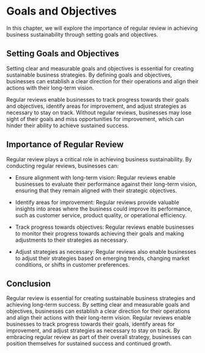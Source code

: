 Goals and Objectives
======================================================================================

In this chapter, we will explore the importance of regular review in achieving business sustainability through setting goals and objectives.

Setting Goals and Objectives
----------------------------

Setting clear and measurable goals and objectives is essential for creating sustainable business strategies. By defining goals and objectives, businesses can establish a clear direction for their operations and align their actions with their long-term vision.

Regular reviews enable businesses to track progress towards their goals and objectives, identify areas for improvement, and adjust strategies as necessary to stay on track. Without regular reviews, businesses may lose sight of their goals and miss opportunities for improvement, which can hinder their ability to achieve sustained success.

Importance of Regular Review
----------------------------

Regular review plays a critical role in achieving business sustainability. By conducting regular reviews, businesses can:

* Ensure alignment with long-term vision: Regular reviews enable businesses to evaluate their performance against their long-term vision, ensuring that they remain aligned with their strategic objectives.

* Identify areas for improvement: Regular reviews provide valuable insights into areas where the business could improve its performance, such as customer service, product quality, or operational efficiency.

* Track progress towards objectives: Regular reviews enable businesses to monitor their progress towards achieving their goals and making adjustments to their strategies as necessary.

* Adjust strategies as necessary: Regular reviews also enable businesses to adjust their strategies based on emerging trends, changing market conditions, or shifts in customer preferences.

Conclusion
----------

Regular review is essential for creating sustainable business strategies and achieving long-term success. By setting clear and measurable goals and objectives, businesses can establish a clear direction for their operations and align their actions with their long-term vision. Regular reviews enable businesses to track progress towards their goals, identify areas for improvement, and adjust strategies as necessary to stay on track. By embracing regular review as part of their overall strategy, businesses can position themselves for sustained success and continued growth.
